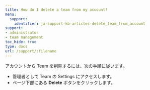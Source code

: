 ```yaml
---
title: How do I delete a team from my account?
menu:
  support:
    identifier: ja-support-kb-articles-delete_team_from_account
support:
- administrator
- team management
toc_hide: true
type: docs
url: /support/:filename
---
```


アカウントから Team を削除するには、次の手順に従います。

- 管理者として Team の Settings にアクセスします。
- ページ下部にある **Delete** ボタンをクリックします。
